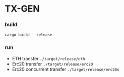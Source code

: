 # TX-GEN

### build
`cargo build --release`
### run
* ETH transfer `./target/release/eth`
* Erc20 transfer `./target/release/erc20`
* Erc20 concurrent transfer `./target/release/erc20s`
